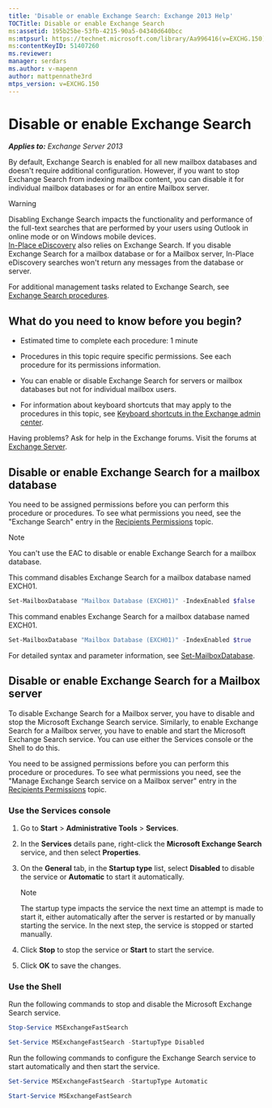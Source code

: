 ```yaml
---
title: 'Disable or enable Exchange Search: Exchange 2013 Help'
TOCTitle: Disable or enable Exchange Search
ms:assetid: 195b25be-53fb-4215-90a5-04340d640bcc
ms:mtpsurl: https://technet.microsoft.com/library/Aa996416(v=EXCHG.150)
ms:contentKeyID: 51407260
ms.reviewer: 
manager: serdars
ms.author: v-mapenn
author: mattpennathe3rd
mtps_version: v=EXCHG.150
---
```


# Disable or enable Exchange Search

_**Applies to:** Exchange Server 2013_

By default, Exchange Search is enabled for all new mailbox databases and doesn't require additional configuration. However, if you want to stop Exchange Search from indexing mailbox content, you can disable it for individual mailbox databases or for an entire Mailbox server.

> [!WARNING]
> Disabling Exchange Search impacts the functionality and performance of the full-text searches that are performed by your users using Outlook in online mode or on Windows mobile devices.<BR><A href="https://docs.microsoft.com/exchange/security-and-compliance/in-place-ediscovery/in-place-ediscovery">In-Place eDiscovery</A> also relies on Exchange Search. If you disable Exchange Search for a mailbox database or for a Mailbox server, In-Place eDiscovery searches won't return any messages from the database or server.

For additional management tasks related to Exchange Search, see [Exchange Search procedures](exchange-search-procedures-exchange-2013-help.md).

## What do you need to know before you begin?

- Estimated time to complete each procedure: 1 minute

- Procedures in this topic require specific permissions. See each procedure for its permissions information.

- You can enable or disable Exchange Search for servers or mailbox databases but not for individual mailbox users.

- For information about keyboard shortcuts that may apply to the procedures in this topic, see [Keyboard shortcuts in the Exchange admin center](keyboard-shortcuts-in-the-exchange-admin-center-2013-help.md).

Having problems? Ask for help in the Exchange forums. Visit the forums at [Exchange Server](https://go.microsoft.com/fwlink/p/?linkid=60612).

## Disable or enable Exchange Search for a mailbox database

You need to be assigned permissions before you can perform this procedure or procedures. To see what permissions you need, see the "Exchange Search" entry in the [Recipients Permissions](recipients-permissions-exchange-2013-help.md) topic.

> [!NOTE]
> You can't use the EAC to disable or enable Exchange Search for a mailbox database.

This command disables Exchange Search for a mailbox database named EXCH01.

```powershell
Set-MailboxDatabase "Mailbox Database (EXCH01)" -IndexEnabled $false
```

This command enables Exchange Search for a mailbox database named EXCH01.

```powershell
Set-MailboxDatabase "Mailbox Database (EXCH01)" -IndexEnabled $true
```

For detailed syntax and parameter information, see [Set-MailboxDatabase](https://technet.microsoft.com/library/bb123971\(v=exchg.150\)).

## Disable or enable Exchange Search for a Mailbox server

To disable Exchange Search for a Mailbox server, you have to disable and stop the Microsoft Exchange Search service. Similarly, to enable Exchange Search for a Mailbox server, you have to enable and start the Microsoft Exchange Search service. You can use either the Services console or the Shell to do this.

You need to be assigned permissions before you can perform this procedure or procedures. To see what permissions you need, see the "Manage Exchange Search service on a Mailbox server" entry in the [Recipients Permissions](recipients-permissions-exchange-2013-help.md) topic.

### Use the Services console

1. Go to **Start** \> **Administrative Tools** \> **Services**.

2. In the **Services** details pane, right-click the **Microsoft Exchange Search** service, and then select **Properties**.

3. On the **General** tab, in the **Startup type** list, select **Disabled** to disable the service or **Automatic** to start it automatically.

    > [!NOTE]
    > The startup type impacts the service the next time an attempt is made to start it, either automatically after the server is restarted or by manually starting the service. In the next step, the service is stopped or started manually.

4. Click **Stop** to stop the service or **Start** to start the service.

5. Click **OK** to save the changes.

### Use the Shell

Run the following commands to stop and disable the Microsoft Exchange Search service.

```powershell
Stop-Service MSExchangeFastSearch
```

```powershell
Set-Service MSExchangeFastSearch -StartupType Disabled
```

Run the following commands to configure the Exchange Search service to start automatically and then start the service.

```powershell
Set-Service MSExchangeFastSearch -StartupType Automatic
```

```powershell
Start-Service MSExchangeFastSearch
```
